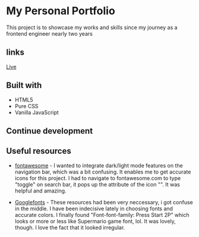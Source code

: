# My Personal Portfolio

 This project is to showcase my works and skills since my journey as a frontend engineer nearly two years

## links

[Live](https://brymmobaggins.github.io/myPortfolio/)

## Built with

- HTML5
- Pure CSS
- Vanilla JavaScript

## Continue development

## Useful resources

- [fontawesome](https://www.Fontawesome.com) - I wanted to integrate dark/light mode features on the navigation bar, which was a bit confusing. It enables me to get accurate icons for this project. I had to navigate to fontawesome.com to type "toggle" on search bar, it pops up the attribute of the icon "<i class="fa fa-moon"></i>". It was helpful and amazing.
  
- [Googlefonts](https://www.Googlefonts.com) - These resources had been very neccessary, i got confuse in the middle. I have been indecisive lately in choosing fonts and accurate colors. I finally found "Font-font-family: Press Start 2P" which looks or more or less like Supermario game font, lol. It was lovely, though. I love the fact that it looked irregular.
